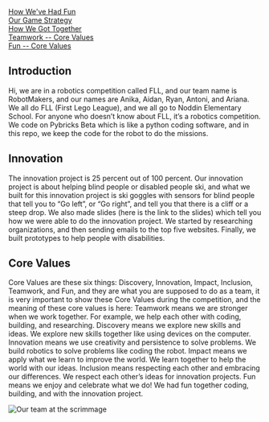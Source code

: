 [How We've Had Fun](Fun-Things.md)   
[Our Game Strategy](Game-Strategy.md)    
[How We Got Together](How-We-Got-Together.md)   
[Teamwork -- Core Values](Teamwork.md)   
[Fun -- Core Values](Fun.md)

## Introduction

Hi, we are in a robotics competition called FLL, and our team name is RobotMakers, and our names are Anika, Aidan, Ryan, Antoni, and Ariana. We all do FLL (First Lego League), and we all go to Noddin Elementary School. For anyone who doesn’t know about FLL, it’s a robotics competition. We code on Pybricks Beta which is like a python coding software, and in this repo, we keep the code for the robot to do the missions.
## Innovation

The innovation project is 25 percent out of 100 percent. Our innovation project is about helping blind people or disabled people ski, and what we built for this innovation project is ski goggles with sensors for blind people that tell you to “Go left”, or “Go right”, and tell you that there is a cliff or a steep drop. We also made slides (here is the link to the slides) which tell you how we were able to do the innovation project. We started by researching organizations, and then sending emails to the top five websites. Finally, we built prototypes to help people with disabilities.

## Core Values

Core Values are these six things: Discovery, Innovation, Impact, Inclusion, Teamwork, and Fun, and they are what you are supposed to do as a team, it is very important to show these Core Values during the competition, and the meaning of these core values is here: Teamwork means we are stronger when we work together. For example, we help each other with coding, building, and researching. Discovery means we explore new skills and ideas. We explore new skills together like using devices on the computer. Innovation means we use creativity and persistence to solve problems. We build robotics to solve problems like coding the robot. Impact means we apply what we learn to improve the world. We learn together to help the world with our ideas. Inclusion means respecting each other and embracing our differences. We respect each other’s ideas for innovation projects. Fun means we enjoy and celebrate what we do! We had fun together coding, building, and with the innovation project.

![Our team at the scrimmage](https://drive.google.com/uc?export=view&id=19FzbHOy3OIH4JUkiMoLXOp3r7Wb1ECbq)
